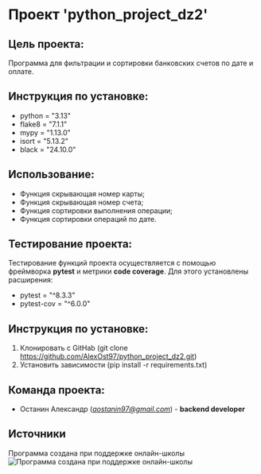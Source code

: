 # Проект 'python_project_dz2'

## Цель проекта:

Программа для фильтрации и сортировки банковских счетов по дате и оплате.

## Инструкция по установке:

- python = "3.13"
- flake8 = "7.1.1"
- mypy = "1.13.0"
- isort = "5.13.2"
- black = "24.10.0"

## Использование:

- Функция скрывающая номер карты;
- Функция скрывающая номер счета;
- Функция сортировки выполнения операции;
- Функция сортировки операций по дате.

## Тестирование проекта:

Тестирование функций проекта осуществляется с помощью фреймворка **pytest** и метрики **code coverage**.
Для этого установлены расширения:
- pytest = "^8.3.3"
- pytest-cov = "^6.0.0"

## Инструкция по установке:

1. Клонировать с GitHab (git clone https://github.com/AlexOst97/python_project_dz2.git)
2. Установить зависимости (pip install -r requirements.txt)

## Команда проекта:

- Останин Александр (*aostanin97@gmail.com*) - **backend developer** 

## Источники

Программа создана при поддержке онлайн-школы
![Программа создана при поддержке онлайн-школы](https://digital-academy.ru/foto/school/skypro-2.png)